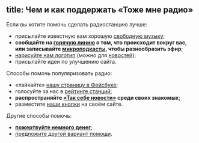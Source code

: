 title: Чем и как поддержать «Тоже мне радио»
---
Если вы хотите помочь сделать радиостанцию лучше:

- присылайте известную вам хорошую [свободную музыку](/music/);
- **сообщайте на [горячую линию](/hotline/) о том, что происходит вокруг вас, или
  записывайте [микроподкасты](/programs/mcast/), чтобы разнообразить эфир**;
- [нарисуйте нам логотип](http://code.google.com/p/ardj/issues/detail?id=41)
  (можно для [новостей](/programs/tsn/));
- присылайте идеи по улучшению сайта.

Способы помочь популяризовать радио:

- «лайкайте» [нашу страницу в
  Фейсбуке](http://www.facebook.com/pages/Тоже-мне-радио/186801854693981);
- голосуйте за нас в [рейтинге
  станций](http://www.radio-rating.ru/cat/radio/975);
- **распространяйте [«Так себе новости»](/programs/tsn/) среди своих знакомых**;
- разместите [наши кнопки](/images/buttons/) на своём сайте.

Другие способы помочь:

- **[пожертвуйте немного денег](/support/donate/)**;
- [предложите другой вариант помощи](/feedback.html).
